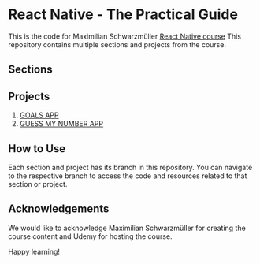 # React Native - The Practical Guide

This is the code for Maximilian Schwarzmüller [React Native course](https://www.udemy.com/course/react-native-the-practical-guide/) This repository contains multiple sections and projects from the course.

## Sections

## Projects

1. [GOALS APP](https://github.com/mazenadel19/React-Native-The-Practical-Guide/tree/Goals-App)
2. [GUESS MY NUMBER APP](https://github.com/mazenadel19/React-Native-The-Practical-Guide/tree/app/guess-my-number)

## How to Use

Each section and project has its branch in this repository. You can navigate to the respective branch to access the code and resources related to that section or project.

## Acknowledgements

We would like to acknowledge Maximilian Schwarzmüller for creating the course content and Udemy for hosting the course.

Happy learning!
